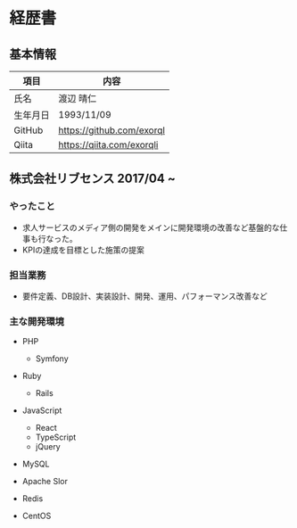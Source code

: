 # 経歴書

## 基本情報

| 項目 | 内容 |
| --- | ---|
| 氏名| 渡辺 晴仁 |
| 生年月日 | 1993/11/09 |
| GitHub | https://github.com/exorql |
| Qiita | https://qiita.com/exorqli |

## 株式会社リブセンス 2017/04 ~
### やったこと

* 求人サービスのメディア側の開発をメインに開発環境の改善など基盤的な仕事も行なった。
* KPIの達成を目標とした施策の提案

### 担当業務

* 要件定義、DB設計、実装設計、開発、運用、パフォーマンス改善など

### 主な開発環境

* PHP
  * Symfony
* Ruby
  * Rails

* JavaScript
  * React
  * TypeScript
  * jQuery

* MySQL
* Apache Slor
* Redis

* CentOS
